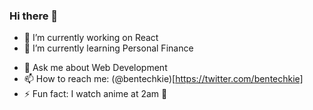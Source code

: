 ### Hi there 👋

<!--
**Benny1143/Benny1143** is a ✨ _special_ ✨ repository because its `README.md` (this file) appears on your GitHub profile.

Here are some ideas to get you started:
-->

- 🔭 I’m currently working on React
- 🌱 I’m currently learning Personal Finance
<!--
- 👯 I’m looking to collaborate on Finance for all
- 🤔 I’m looking for help with none at the moment
-->
- 💬 Ask me about Web Development
- 📫 How to reach me: (@bentechkie)[https://twitter.com/bentechkie]
- ⚡ Fun fact: I watch anime at 2am 🤣
